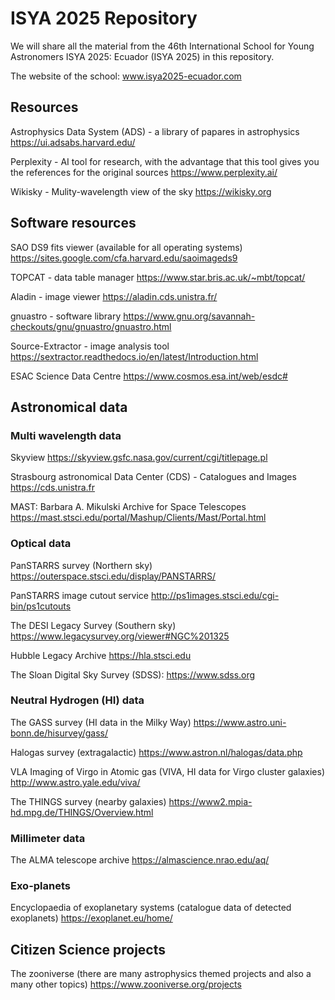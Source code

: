 # ISYA 2025 Repository

We will share all the material from the 46th International School for Young Astronomers ISYA 2025: Ecuador (ISYA 2025) in this repository.

The website of the school: www.isya2025-ecuador.com 

## Resources

Astrophysics Data System (ADS) - a library of papares in astrophysics
https://ui.adsabs.harvard.edu/ 

Perplexity - AI tool for research, with the advantage that this tool gives you the references for the original sources
https://www.perplexity.ai/ 

Wikisky - Mulity-wavelength view of the sky
https://wikisky.org 

## Software resources

SAO DS9 fits viewer (available for all operating systems)
https://sites.google.com/cfa.harvard.edu/saoimageds9  

TOPCAT - data table manager 
https://www.star.bris.ac.uk/~mbt/topcat/ 

Aladin - image viewer 
https://aladin.cds.unistra.fr/

gnuastro - software library 
https://www.gnu.org/savannah-checkouts/gnu/gnuastro/gnuastro.html

Source-Extractor - image analysis tool 
https://sextractor.readthedocs.io/en/latest/Introduction.html

ESAC Science Data Centre
https://www.cosmos.esa.int/web/esdc# 

## Astronomical data
### Multi wavelength data

Skyview 
https://skyview.gsfc.nasa.gov/current/cgi/titlepage.pl  

Strasbourg astronomical Data Center (CDS) - Catalogues and Images
https://cds.unistra.fr 

MAST: Barbara A. Mikulski Archive for Space Telescopes 
https://mast.stsci.edu/portal/Mashup/Clients/Mast/Portal.html 

### Optical data

PanSTARRS survey (Northern sky)
https://outerspace.stsci.edu/display/PANSTARRS/ 

PanSTARRS image cutout service 
http://ps1images.stsci.edu/cgi-bin/ps1cutouts 

The DESI Legacy Survey (Southern sky)
https://www.legacysurvey.org/viewer#NGC%201325 

Hubble Legacy Archive 
https://hla.stsci.edu

The Sloan Digital Sky Survey (SDSS):
https://www.sdss.org 


### Neutral Hydrogen (HI) data

The GASS survey (HI data in the Milky Way)
https://www.astro.uni-bonn.de/hisurvey/gass/  

Halogas survey (extragalactic) 
https://www.astron.nl/halogas/data.php  

VLA Imaging of Virgo in Atomic gas (VIVA, HI data for Virgo cluster galaxies)
http://www.astro.yale.edu/viva/ 

The THINGS survey (nearby galaxies)
https://www2.mpia-hd.mpg.de/THINGS/Overview.html

### Millimeter data

The ALMA telescope archive
https://almascience.nrao.edu/aq/ 

### Exo-planets

Encyclopaedia of exoplanetary systems (catalogue data of detected exoplanets)
https://exoplanet.eu/home/

## Citizen Science projects
The zooniverse (there are many astrophysics themed projects and also a many other topics)
https://www.zooniverse.org/projects 

